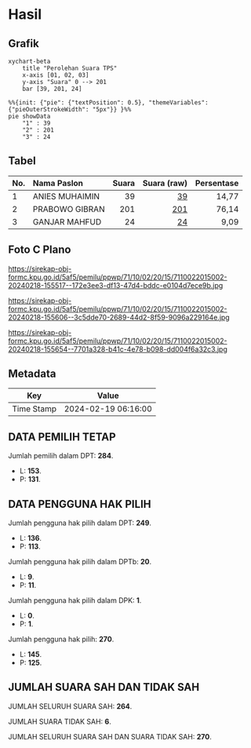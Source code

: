 # Hasil

## Grafik

```mermaid
xychart-beta
    title "Perolehan Suara TPS"
    x-axis [01, 02, 03]
    y-axis "Suara" 0 --> 201
    bar [39, 201, 24]
```

```mermaid
%%{init: {"pie": {"textPosition": 0.5}, "themeVariables": {"pieOuterStrokeWidth": "5px"}} }%%
pie showData
    "1" : 39
    "2" : 201
    "3" : 24
```

## Tabel

| No. | Nama Paslon    | Suara | Suara (raw) | Persentase |
|:--- |:-------------- | -----:| -----------:| ----------:|
| 1   | ANIES MUHAIMIN | 39    | [39][p-1]   | 14,77      |
| 2   | PRABOWO GIBRAN | 201   | [201][p-2]  | 76,14      |
| 3   | GANJAR MAHFUD  | 24    | [24][p-3]   | 9,09       |


[p-1]: https://github.com/gigit-pemilu/pemilu-2024-71-sulawesi-utara/blob/main/pilpres/hitung-suara/sub/71-sulawesi-utara/sub/10-bolaang-mongondow-timur/sub/02-kotabunan/sub/2015-paret-timur/sub/002-tps/sub/paslon-1.txt
[p-2]: https://github.com/gigit-pemilu/pemilu-2024-71-sulawesi-utara/blob/main/pilpres/hitung-suara/sub/71-sulawesi-utara/sub/10-bolaang-mongondow-timur/sub/02-kotabunan/sub/2015-paret-timur/sub/002-tps/sub/paslon-2.txt
[p-3]: https://github.com/gigit-pemilu/pemilu-2024-71-sulawesi-utara/blob/main/pilpres/hitung-suara/sub/71-sulawesi-utara/sub/10-bolaang-mongondow-timur/sub/02-kotabunan/sub/2015-paret-timur/sub/002-tps/sub/paslon-3.txt

## Foto C Plano

https://sirekap-obj-formc.kpu.go.id/5af5/pemilu/ppwp/71/10/02/20/15/7110022015002-20240218-155517--172e3ee3-df13-47d4-bddc-e0104d7ece9b.jpg

https://sirekap-obj-formc.kpu.go.id/5af5/pemilu/ppwp/71/10/02/20/15/7110022015002-20240218-155606--3c5dde70-2689-44d2-8f59-9096a229164e.jpg

https://sirekap-obj-formc.kpu.go.id/5af5/pemilu/ppwp/71/10/02/20/15/7110022015002-20240218-155654--7701a328-b41c-4e78-b098-dd004f6a32c3.jpg


## Metadata

| Key        | Value               |
| ---------- | ------------------- |
| Time Stamp | 2024-02-19 06:16:00 |


## DATA PEMILIH TETAP

Jumlah pemilih dalam DPT: **284**.
 * L: **153**.
 * P: **131**.

## DATA PENGGUNA HAK PILIH

Jumlah pengguna hak pilih dalam DPT: **249**.
 * L: **136**.
 * P: **113**.

Jumlah pengguna hak pilih dalam DPTb: **20**.
 * L: **9**.
 * P: **11**.

Jumlah pengguna hak pilih dalam DPK: **1**.
 * L: **0**.
 * P: **1**.

Jumlah pengguna hak pilih: **270**.
 * L: **145**.
 * P: **125**.

## JUMLAH SUARA SAH DAN TIDAK SAH

JUMLAH SELURUH SUARA SAH: **264**.

JUMLAH SUARA TIDAK SAH: **6**.

JUMLAH SELURUH SUARA SAH DAN SUARA TIDAK SAH: **270**.


